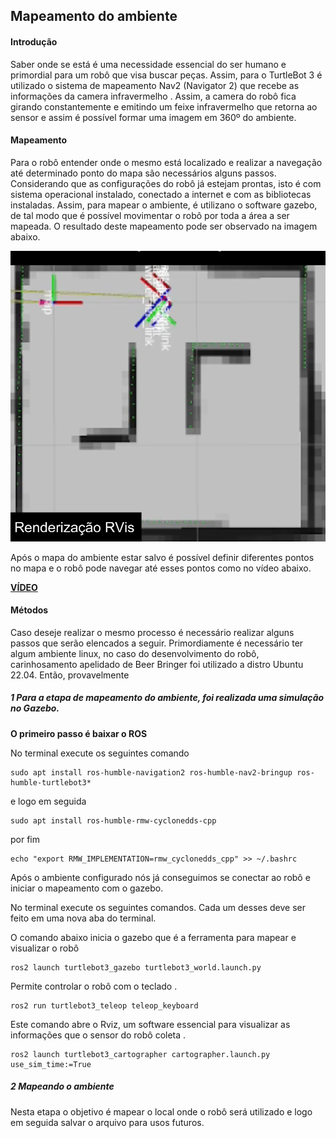 ## Mapeamento do ambiente 

#### Introdução
Saber onde se está é uma necessidade essencial do ser humano e primordial para um robô que visa buscar peças. Assim, para o TurtleBot 3 é utilizado o sistema de mapeamento Nav2 (Navigator 2) que recebe as informações da camera infravermelho . 
Assim, a camera do robô fica girando constantemente e emitindo um feixe infravermelho que retorna ao sensor e assim é possível formar uma imagem em 360º do ambiente. 

#### Mapeamento 

Para o robô entender onde o mesmo está localizado e realizar a navegação até determinado ponto do mapa são necessários alguns passos. Considerando que as configurações do robô já estejam prontas, isto é com sistema operacional instalado, conectado a internet e com as bibliotecas instaladas. 
Assim, para mapear o ambiente, é utilizano o software gazebo, de tal modo que é possível movimentar o robô por toda a área a ser mapeada. O resultado deste mapeamento pode ser observado na imagem abaixo. 

![Mapa feito com o RVIS](../../assets/mapa.png)

Após o mapa do ambiente estar salvo é possível definir diferentes pontos no mapa e o robô pode navegar até esses pontos como no vídeo abaixo. 

[__VÍDEO__](https://youtu.be/raEjiScBLww)


#### Métodos 
Caso deseje realizar o mesmo processo é necessário realizar alguns passos que serão elencados a seguir.
Primordiamente é necessário ter algum ambiente linux, no caso do desenvolvimento do robô, carinhosamento apelidado de Beer Bringer foi utilizado a distro Ubuntu 22.04. Então, provavelmente    

##### 1 Para a etapa de mapeamento do ambiente, foi realizada uma simulação no Gazebo.

**O primeiro passo é baixar o ROS**

No terminal execute os seguintes comando
```
sudo apt install ros-humble-navigation2 ros-humble-nav2-bringup ros-humble-turtlebot3*
```
e logo em seguida 
```
sudo apt install ros-humble-rmw-cyclonedds-cpp
```

por fim 

```
echo "export RMW_IMPLEMENTATION=rmw_cyclonedds_cpp" >> ~/.bashrc
```

Após o ambiente configurado nós já conseguimos se conectar ao robô e iniciar o mapeamento com o gazebo. 

No terminal execute os seguintes comandos. Cada um desses deve ser feito em uma nova aba do terminal. 

O comando abaixo inicia o gazebo que é a ferramenta para mapear e visualizar o robô
```
ros2 launch turtlebot3_gazebo turtlebot3_world.launch.py
```
Permite controlar o robô com o teclado .
```
ros2 run turtlebot3_teleop teleop_keyboard
```
Este comando abre o Rviz, um software essencial para visualizar as informações que o sensor do robô coleta .

```
ros2 launch turtlebot3_cartographer cartographer.launch.py use_sim_time:=True 
```



##### 2 Mapeando o ambiente 

Nesta etapa o objetivo é mapear o local onde o robô será utilizado e logo em seguida salvar o arquivo para usos futuros. 

